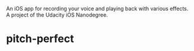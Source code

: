 An iOS app for recording your voice and playing back with various effects.  A project of the Udacity iOS Nanodegree.

# pitch-perfect
